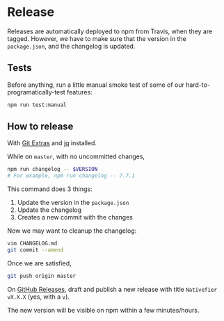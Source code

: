 # Release

Releases are automatically deployed to npm from Travis, when they are tagged.
However, we have to make sure that the version in the `package.json`,
and the changelog is updated.

## Tests

Before anything, run a little manual smoke test of some of our
hard-to-programatically-test features:

```bash
npm run test:manual
```

## How to release

With [Git Extras](https://github.com/tj/git-extras/blob/master/Installation.md)
and [jq](https://stedolan.github.io/jq/download/) installed.

While on `master`, with no uncommitted changes,

```bash
npm run changelog -- $VERSION
# For example, npm run changelog -- 7.7.1
```

This command does 3 things:
1. Update the version in the `package.json`
2. Update the changelog
3. Creates a new commit with the changes

Now we may want to cleanup the changelog:

```bash
vim CHANGELOG.md
git commit --amend
```

Once we are satisfied,

```bash
git push origin master
```

On [GitHub Releases](https://github.com/jiahaog/nativefier/releases),
draft and publish a new release with title `Nativefier vX.X.X` (yes, with a `v`).

The new version will be visible on npm within a few minutes/hours.
